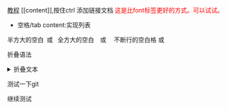 [教程](https://www.jianshu.com/p/86e7fa33de8e)
[[content]],按住ctrl 添加链接文档
<span style="color:red;">这是比font标签更好的方式。可以试试。</span>
- 空格/tab content:实现列表

半方大的空白&ensp;或&#8194; 全方大的空白&emsp;或&#8195; 不断行的空白格&nbsp;或&#160;

折叠语法
<details> 
    <summary>折叠文本</summary> 
    此处可书写文本 嗯，是可以书写文本的
</details>

测试一下git

继续测试
